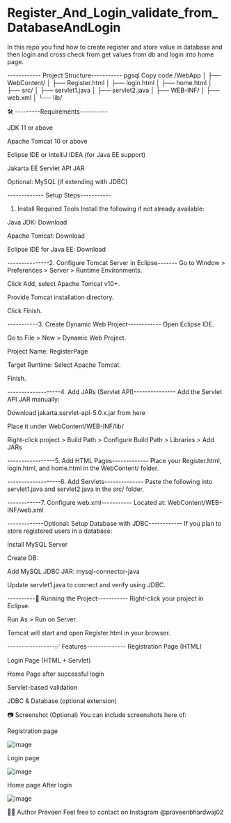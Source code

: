 # Register_And_Login_validate_from_DatabaseAndLogin
In this repo you find how to create register and store value in database and then login and cross check from get values from db and login into home page.


------------ Project Structure-----------
pgsql
Copy code
/WebApp
│
├── WebContent/
│   ├── Register.html
│   ├── login.html
│   ├── home.html
│
├── src/
│   ├── servlet1.java
│   ├── servlet2.java
│
├── WEB-INF/
│   ├── web.xml
│
└── lib/ 



🛠️ ---------Requirements----------


JDK 11 or above

Apache Tomcat 10 or above

Eclipse IDE or IntelliJ IDEA (for Java EE support)

Jakarta EE Servlet API JAR

Optional: MySQL (if extending with JDBC)


------------- Setup Steps-----------
1. Install Required Tools
Install the following if not already available:

Java JDK: Download

Apache Tomcat: Download

Eclipse IDE for Java EE: Download

---------------2. Configure Tomcat Server in Eclipse-------
Go to Window > Preferences > Server > Runtime Environments.

Click Add, select Apache Tomcat v10+.

Provide Tomcat installation directory.

Click Finish.

-----------3. Create Dynamic Web Project------------
Open Eclipse IDE.

Go to File > New > Dynamic Web Project.

Project Name: RegisterPage

Target Runtime: Select Apache Tomcat.

Finish.

-------------------4. Add JARs (Servlet API)---------------
Add the Servlet API JAR manually:

Download jakarta.servlet-api-5.0.x.jar from here

Place it under WebContent/WEB-INF/lib/

Right-click project > Build Path > Configure Build Path > Libraries > Add JARs

-----------------5. Add HTML Pages-------------
Place your Register.html, login.html, and home.html in the WebContent/ folder.

-------------------6. Add Servlets--------------
Paste the following into servlet1.java and servlet2.java in the src/ folder.

------------7. Configure web.xml-----------
Located at: WebContent/WEB-INF/web.xml

 -------------Optional: Setup Database with JDBC------------
If you plan to store registered users in a database:

Install MySQL Server

Create DB:

Add MySQL JDBC JAR: mysql-connector-java

Update servlet1.java to connect and verify using JDBC.

----------🚀 Running the Project-----------
Right-click your project in Eclipse.

Run As > Run on Server.

Tomcat will start and open Register.html in your browser.



-----------------✅ Features--------------
 Registration Page (HTML)

 Login Page (HTML + Servlet)

 Home Page after successful login

 Servlet-based validation

 JDBC & Database (optional extension)

📷 Screenshot (Optional)
You can include screenshots here of:

Registration page

![image](https://github.com/user-attachments/assets/fc3f49f1-ca45-46cc-b461-d80270433fb6)


Login page

![image](https://github.com/user-attachments/assets/90dc8b9d-bde1-4017-bd39-414f274415a9)



Home page After login 

![image](https://github.com/user-attachments/assets/b1761f31-7f3a-4d8d-831d-b7200ebcab9b)


🧑‍💻 Author
   Praveen
   Feel free to contact on Instagram @praveenbhardwaj02
